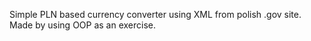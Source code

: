Simple PLN based currency converter using XML from polish .gov site.
Made by using OOP as an exercise.
